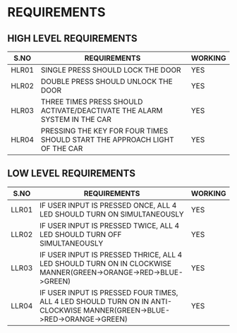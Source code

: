 # REQUIREMENTS

## HIGH LEVEL REQUIREMENTS

|S.NO| REQUIREMENTS|WORKING|
|----|-------------|-------|
|HLR01| SINGLE PRESS SHOULD LOCK THE DOOR|YES|
|HLR02| DOUBLE PRESS SHOULD UNLOCK THE DOOR|YES|
|HLR03| THREE TIMES PRESS SHOULD ACTIVATE/DEACTIVATE THE ALARM SYSTEM IN THE CAR|YES|
|HLR04| PRESSING THE KEY FOR FOUR TIMES SHOULD START THE APPROACH LIGHT OF THE CAR|YES|

## LOW LEVEL REQUIREMENTS

|S.NO| REQUIREMENTS|WORKING|
|----|-------------|-------|
|LLR01|IF USER INPUT IS PRESSED ONCE, ALL 4 LED SHOULD TURN ON SIMULTANEOUSLY|YES|
|LLR02|IF USER INPUT IS PRESSED TWICE, ALL 4 LED SHOULD TURN OFF SIMULTANEOUSLY|YES|
|LLR03|IF USER INPUT IS PRESSED THRICE, ALL 4 LED SHOULD TURN ON IN CLOCKWISE MANNER(GREEN->ORANGE->RED->BLUE->GREEN)|YES|
|LLR04|IF USER INPUT IS PRESSED FOUR TIMES, ALL 4 LED SHOULD TURN ON IN ANTI-CLOCKWISE MANNER(GREEN->BLUE->RED->ORANGE->GREEN)|YES|
